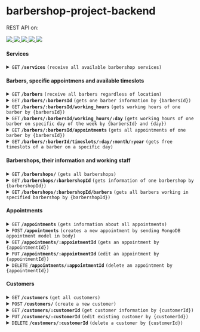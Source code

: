 # barbershop-project-backend
REST API on:

<a href="https://expressjs.com/">
  <img src="https://img.shields.io/badge/express.js-%23404d59.svg?style=for-the-badge&logo=express&logoColor=%2361DAFB" />
</a>

<a href="https://de.wikipedia.org/wiki/JavaScript">
  <img src="https://img.shields.io/badge/JavaScript-323330?style=for-the-badge&logo=javascript&logoColor=yellow" />
</a>

<a href="https://nodejs.org/">
  <img src="https://img.shields.io/badge/node.js-6DA55F?style=for-the-badge&logo=node.js&logoColor=white" />
</a>

<a href="https://www.mongodb.com/">
  <img src="https://img.shields.io/badge/MongoDB-%234ea94b.svg?style=for-the-badge&logo=mongodb&logoColor=white" />
</a>

<a href="https://www.mongodb.com/atlas">
  <img src="https://img.shields.io/badge/Atlas-%234ea94b.svg?style=for-the-badge&logo=mongodb&logoColor=white" />
</a>

#### Services
<details>
 <summary><code>GET</code> <code><b>/services</b></code> <code>(receive all available barbershop services)</code></summary>
  
##### Parameters

> | name             |  type     | data type      | description                         |
> |------------------|-----------|----------------|-------------------------------------|
> | None             |  required | N/A            | N/A                                 |

##### Responses

> | http code     | content-type                      | response                                                            |
> |---------------|-----------------------------------|---------------------------------------------------------------------|
> | `200`         | `application/json`                | object (JSON)                                                       |
> | <b>TO DO</b> `400`         | `application/json`                | `{"code":"400","message":"Bad Request"}`                            | 
</details>

#### Barbers, specific appointmens and available timeslots

<details>
 <summary><code>GET</code> <code><b>/barbers</b></code> <code>(receive all barbers regardless of location)</code></summary>
  
##### Parameters

> | name             |  type     | data type      | description                         |
> |------------------|-----------|----------------|-------------------------------------|
> | None             |  required | object (JSON)  | N/A                                 |

##### Responses

> | http code     | content-type                      | response                                                            |
> |---------------|-----------------------------------|---------------------------------------------------------------------|
> | `200`         | `application/json`                | object (JSON)                                                       |
> | <b>TO DO</b> `400`         | `application/json`                | `{"code":"400","message":"Bad Request"}`                            | 
</details>

<details>
 <summary><code>GET</code> <code><b>/barbers/:barbersId</b></code> <code>(gets one barber information by {barbersId})</code></summary>
  
##### Parameters

> | name             |  type     | data type      | description                         |
> |------------------|-----------|----------------|-------------------------------------|
> | {barbersId}      |  required | string         | Specific MongoDB id of a barber     |

##### Responses

> | http code     | content-type                      | response                                                            |
> |---------------|-----------------------------------|---------------------------------------------------------------------|
> | `200`         | `application/json`                | object (JSON)                                                       |
> | <b>TO DO</b> `400`         | `application/json`                | `{"code":"400","message":"Bad Request"}`                            |
>
> </details>

<details>
 <summary><code>GET</code> <code><b>/barbers/:barbersId/working_hours</b></code> <code>(gets working hours of one barber by {barbersId})</code></summary>
  
##### Parameters

> | name             |  type     | data type      | description                         |
> |------------------|-----------|----------------|-------------------------------------|
> | {barbersId}      |  required | string         | Specific MongoDB id of a barber     |

##### Responses

> | http code     | content-type                      | response                                                            |
> |---------------|-----------------------------------|---------------------------------------------------------------------|
> | `200`         | `application/json`                | object (JSON)                                                       |
> | <b>TO DO</b> `400`         | `application/json`                | `{"code":"400","message":"Bad Request"}`                            |
>
> </details>

<details>
 <summary><code>GET</code> <code><b>/barbers/:barbersId/working_hours/:day</b></code> <code>(gets working hours of one barber on specific day of the week by {barbersId} and {day})</code></summary>
  
##### Parameters

> | name             |  type     | data type      | description                         |
> |------------------|-----------|----------------|-------------------------------------|
> | {barbersId}      |  required | string         | Specific MongoDB id of a barber     |
> | {day}            |  required | string         | monday/tuesday/wednesday/etc...     |

##### Responses

> | http code     | content-type                      | response                                                            |
> |---------------|-----------------------------------|---------------------------------------------------------------------|
> | `200`         | `application/json`                | object (JSON)                                                       |
> | <b>TO DO</b> `400`         | `application/json`                | `{"code":"400","message":"Bad Request"}`                            |
>
> </details>

<details>
 <summary><code>GET</code> <code><b>/barbers/:barbersId/appointments</b></code> <code>(gets all appointments of one barber by {barbersId})</code></summary>
  
##### Parameters

> | name             |  type     | data type      | description                         |
> |------------------|-----------|----------------|-------------------------------------|
> | {barbersId}      |  required | string         | Specific MongoDB id of a barber     |

##### Responses

> | http code     | content-type                      | response                                                            |
> |---------------|-----------------------------------|---------------------------------------------------------------------|
> | `200`         | `application/json`                | object (JSON)                                                       |
> | <b>TO DO</b> `400`         | `application/json`                | `{"code":"400","message":"Bad Request"}`                            |
>
> </details>

<details>
 <summary><code>GET</code> <code><b>/barbers/:barberId/timeslots/:day/:month/:year</b></code> <code>(gets free timeslots of a barber on a specific day)</code></summary>
  
##### Parameters

> | name             |  type     | data type      | description                         |
> |------------------|-----------|----------------|-------------------------------------|
> | {barbersId}      |  required | string         | Specific MongoDB id of a barber     |
> | {day}            |  required | number         | 1, 2, 3, ...15, 16, ...30, 31       |
> | {month}          |  required | number         | 1, 2, 3, ...10, 11, 12              |
> | {year}           |  required | number         | Full year, ex. 2023                 |

##### Responses

> | http code     | content-type                      | response                                                            |
> |---------------|-----------------------------------|---------------------------------------------------------------------|
> | `200`         | `application/json`                | object (JSON)                                                       |
> | <b>TO DO</b> `400`         | `application/json`                | `{"code":"400","message":"Bad Request"}`                            |
>
> </details>

#### Barbershops, their information and working staff

<details>
 <summary><code>GET</code> <code><b>/barbershops/</b></code> <code>(gets all barbershops)</code></summary>
  
##### Parameters

> | name             |  type     | data type      | description                         |
> |------------------|-----------|----------------|-------------------------------------|
> | None             |  required | N/A            | N/A                                 |

##### Responses

> | http code     | content-type                      | response                                                            |
> |---------------|-----------------------------------|---------------------------------------------------------------------|
> | `200`         | `application/json`                | object (JSON)                                                       |
> | <b>TO DO</b> `400`         | `application/json`                | `{"code":"400","message":"Bad Request"}`                            |
>
> </details>

<details>
 <summary><code>GET</code> <code><b>/barbershops/:barbershopId</b></code> <code>(gets information of one barbershop by {barbershopId})</code></summary>
  
##### Parameters

> | name             |  type     | data type      | description                         |
> |------------------|-----------|----------------|-------------------------------------|
> | {barbershopId}   |  required | string         | Specific MongoDB id of a barbershop |

##### Responses

> | http code     | content-type                      | response                                                            |
> |---------------|-----------------------------------|---------------------------------------------------------------------|
> | `200`         | `application/json`                | object (JSON)                                                       |
> | <b>TO DO</b> `400`         | `application/json`                | `{"code":"400","message":"Bad Request"}`                            |
>
> </details>

<details>
 <summary><code>GET</code> <code><b>/barbershops/:barbershopId/barbers</b></code> <code>(gets all barbers working in specified barbershop by {barbershopId})</code></summary>
  
##### Parameters

> | name             |  type     | data type      | description                         |
> |------------------|-----------|----------------|-------------------------------------|
> | {barbershopId}   |  required | string         | Specific MongoDB id of a barbershop |

##### Responses

> | http code     | content-type                      | response                                                            |
> |---------------|-----------------------------------|---------------------------------------------------------------------|
> | `200`         | `application/json`                | object (JSON)                                                       |
> | <b>TO DO</b> `400`         | `application/json`                | `{"code":"400","message":"Bad Request"}`                            |
>
> </details>

#### Appointments

<details>
 <summary><code>GET</code> <code><b>/appointments</b></code> <code>(gets information about all appointments)</code></summary>
  
##### Parameters

> | name             |  type     | data type      | description                         |
> |------------------|-----------|----------------|-------------------------------------|
> | None             |  required | N/A            | N/A                                 |

##### Responses

> | http code     | content-type                      | response                                                            |
> |---------------|-----------------------------------|---------------------------------------------------------------------|
> | `200`         | `application/json`                | object (JSON)                                                       |
> | <b>TO DO</b> `400`         | `application/json`                | `{"code":"400","message":"Bad Request"}`                            |
>
> </details>

<details>
 <summary><code>POST</code> <code><b>/appointments</b></code> <code>(creates a new appointment by sending MongoDB appointment model in body)</code></summary>
  
##### Body

> | name             |  type     | data type      | description                         |
> |------------------|-----------|----------------|-------------------------------------|
> | form_info        |  required | Object(JSON)   | Object containing customer_id, date, timeslot, location, barber, services, status          |

##### Responses

> | http code     | content-type                      | response                                                            |
> |---------------|-----------------------------------|---------------------------------------------------------------------|
> | `200`         | `application/json`                | object (JSON)                                                       |
> | <b>TO DO</b> `400`         | `application/json`                | `{"code":"400","message":"Bad Request"}`                            |
>
> </details>

<details>
 <summary><code>GET</code> <code><b>/appointments/:appointmentId</b></code> <code>(gets an appointment by {appointmentId})</code></summary>
  
##### Body

> | name             |  type     | data type      | description                              |
> |------------------|-----------|----------------|------------------------------------------|
> | {appointmentId}  |  required | String         | Specific MongoDB id of an appointment    |

##### Responses

> | http code     | content-type                      | response                                                            |
> |---------------|-----------------------------------|---------------------------------------------------------------------|
> | `200`         | `application/json`                | object (JSON)                                                       |
> | <b>TO DO</b> `400`         | `application/json`                | `{"code":"400","message":"Bad Request"}`                            |
>
> </details>

<details>
 <summary><code>PUT</code> <code><b>/appointments/:appointmentId</b></code> <code>(edit an appointment by {appointmentId})</code></summary>
  
##### Body

> | name             |  type     | data type      | description                              |
> |------------------|-----------|----------------|------------------------------------------|
> | {appointmentId}  |  required | String         | Specific MongoDB id of an appointment    |

##### Responses

> | http code     | content-type                      | response                                                            |
> |---------------|-----------------------------------|---------------------------------------------------------------------|
> | `200`         | `application/json`                | object (JSON)                                                       |
> | <b>TO DO</b> `400`         | `application/json`                | `{"code":"400","message":"Bad Request"}`                            |
>
> </details>

<details>
 <summary><code>DELETE</code> <code><b>/appointments/:appointmentId</b></code> <code>(delete an appointment by {appointmentId})</code></summary>
  
##### Body

> | name             |  type     | data type      | description                              |
> |------------------|-----------|----------------|------------------------------------------|
> | {appointmentId}  |  required | String         | Specific MongoDB id of an appointment    |

##### Responses

> | http code     | content-type                      | response                                                            |
> |---------------|-----------------------------------|---------------------------------------------------------------------|
> | `200`         | `application/json`                | object (JSON)                                                       |
> | <b>TO DO</b> `400`         | `application/json`                | `{"code":"400","message":"Bad Request"}`                            |
>
> </details>

#### Customers

<details>
 <summary><code>GET</code> <code><b>/customers</b></code> <code>(get all customers)</code></summary>
  
##### Body

> | name             |  type     | data type      | description                              |
> |------------------|-----------|----------------|------------------------------------------|
> | None  |  required | N/A         | N/A    |

##### Responses

> | http code     | content-type                      | response                                                            |
> |---------------|-----------------------------------|---------------------------------------------------------------------|
> | `200`         | `application/json`                | object (JSON)                                                       |
> | <b>TO DO</b> `400`         | `application/json`                | `{"code":"400","message":"Bad Request"}`                            |
>
> </details>

<details>
 <summary><code>POST</code> <code><b>/customers/</b></code> <code>(create a new customer)</code></summary>
  
##### Body

> | name             |  type        | data type      | description                              |
> |------------------|--------------|----------------|------------------------------------------|
> | None             |  no required | N/A            | N/A                                      | 

##### Responses

> | http code     | content-type                      | response                                                            |
> |---------------|-----------------------------------|---------------------------------------------------------------------|
> | `200`         | `application/json`                | object (JSON)                                                       |
> | <b>TO DO</b> `400`         | `application/json`                | `{"code":"400","message":"Bad Request"}`                            |
>
> </details>

<details>
 <summary><code>GET</code> <code><b>/customers/:customerId</b></code> <code>(get customer information by {customerId})</code></summary>
  
##### Body

> | name             |  type     | data type      | description                              |
> |------------------|-----------|----------------|------------------------------------------|
> | {customerId}     |  required | String         | Specific MongoDB id of a customer        |

##### Responses

> | http code     | content-type                      | response                                                            |
> |---------------|-----------------------------------|---------------------------------------------------------------------|
> | `200`         | `application/json`                | object (JSON)                                                       |
> | <b>TO DO</b> `400`         | `application/json`                | `{"code":"400","message":"Bad Request"}`                            |
>
> </details>

<details>
 <summary><code>PUT</code> <code><b>/customers/:customerId</b></code> <code>(edit existing customer by {customerId})</code></summary>
  
##### Body

> | name             |  type     | data type      | description                              |
> |------------------|-----------|----------------|------------------------------------------|
> | {customerId}     |  required | String         | Specific MongoDB id of a customer        |

##### Responses

> | http code     | content-type                      | response                                                            |
> |---------------|-----------------------------------|---------------------------------------------------------------------|
> | `200`         | `application/json`                | object (JSON)                                                       |
> | <b>TO DO</b> `400`         | `application/json`                | `{"code":"400","message":"Bad Request"}`                            |
>
> </details>

<details>
 <summary><code>DELETE</code> <code><b>/customers/:customerId</b></code> <code>(delete a customer by {customerId})</code></summary>
  
##### Body

> | name             |  type     | data type      | description                              |
> |------------------|-----------|----------------|------------------------------------------|
> | {customerId}     |  required | String         | Specific MongoDB id of a customer        |

##### Responses

> | http code     | content-type                      | response                                                            |
> |---------------|-----------------------------------|---------------------------------------------------------------------|
> | `200`         | `application/json`                | object (JSON)                                                       |
> | <b>TO DO</b> `400`         | `application/json`                | `{"code":"400","message":"Bad Request"}`                            |
>
> </details>
